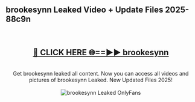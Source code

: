 <h2>brookesynn Leaked Video + Update Files 2025- 88c9n</h2>
<br>
<div align="center">
<h2><a href="https://libra.edu.pl?brookesynn" rel="nofollow">🔴 CLICK HERE 🌐==►► brookesynn</a></h2>
<br>
Get brookesynn leaked all content. Now you can access all videos and pictures of brookesynn Leaked. New Updated Files 2025!
<br>
<br>
<a href="https://libra.edu.pl?brookesynn" rel="nofollow" data-target="animated-image.originalLink"><img src="https://i.ibb.co.com/WyWwxjT/player-gif2.gif" alt="brookesynn Leaked OnlyFans" style="max-width: 100%; display: inline-block;" data-target="animated-image.originalImage"></a>
</div>
<br>